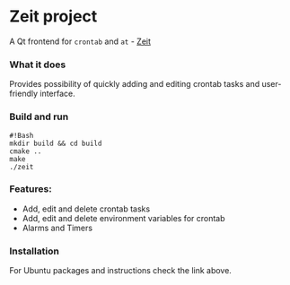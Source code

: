 # Zeit project 
 A Qt frontend for `crontab` and `at` - [Zeit](http://loimu.tk/zeit/)

### What it does ###
 Provides possibility of quickly adding and editing crontab tasks
 and user-friendly interface. 

### Build and run ###
```
#!Bash
mkdir build && cd build
cmake ..
make
./zeit
```

### Features: ###
* Add, edit and delete crontab tasks
* Add, edit and delete environment variables for crontab
* Alarms and Timers

### Installation ###
For Ubuntu packages and instructions check the link above.
